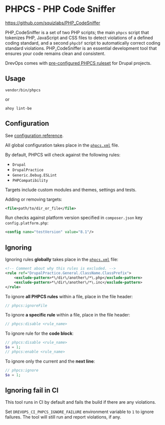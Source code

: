 # PHPCS - PHP Code Sniffer

https://github.com/squizlabs/PHP_CodeSniffer

PHP_CodeSniffer is a set of two PHP scripts; the main `phpcs` script that
tokenizes PHP, JavaScript and CSS files to detect violations of a defined coding
standard, and a second `phpcbf` script to automatically correct coding standard
violations. PHP_CodeSniffer is an essential development tool that ensures your
code remains clean and consistent.

DrevOps comes with [pre-configured PHPCS ruleset](../../../../phpcs.xml) for Drupal projects.

## Usage

```shell
vendor/bin/phpcs
```
or
```shell
ahoy lint-be
```

## Configuration

See [configuration reference](https://github.com/squizlabs/PHP_CodeSniffer/wiki/Configuration-Options).

All global configuration takes place in the [`phpcs.xml`](../../../../phpcs.xml) file.

By default, PHPCS will check against the following rules:

- `Drupal`
- `DrupalPractice`
- `Generic.Debug.ESLint`
- `PHPCompatibility`

Targets include custom modules and themes, settings and tests.

Adding or removing targets:
```xml
<file>path/to/dir_or_file</file>
```

Run checks against platform version specified in `composer.json` key `config.platform.php`:
```xml
<config name="testVersion" value="8.1"/>
```

## Ignoring

Ignoring rules **globally** takes place in the [`phpcs.xml`](../../../../phpcs.xml) file:
```xml
<!-- Comment about why this rules is excluded. -->
<rule ref="DrupalPractice.General.ClassName.ClassPrefix">
    <exclude-pattern>*\/dir\/another\/*\.php</exclude-pattern>
    <exclude-pattern>*\/dir\/another\/*\.inc</exclude-pattern>
</rule>
```

To ignore **all PHPCS rules** within a file, place in the file header:
```php
// phpcs:ignoreFile
```

To ignore **a specific rule** within a file, place in the file header:
```php
// phpcs:disable <rule_name>
```

To ignore rule for the **code block**:
```php
// phpcs:disable <rule_name>
$a = 1;
// phpcs:enable <rule_name>
```

To ignore only the current and the **next line**:
```php
// phpcs:ignore
$a = 1;
```

## Ignoring fail in CI

This tool runs in CI by default and fails the build if there are any violations.

Set `DREVOPS_CI_PHPCS_IGNORE_FAILURE` environment variable to `1` to ignore
failures. The tool will still run and report violations, if any.
